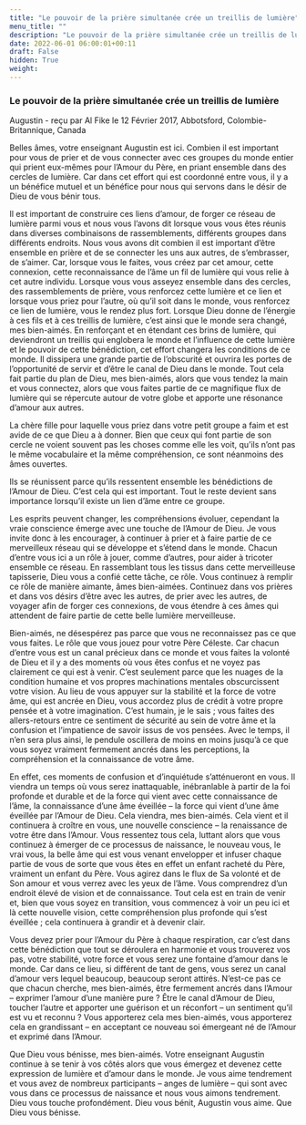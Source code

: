 ```yaml
---
title: "Le pouvoir de la prière simultanée crée un treillis de lumière"
menu_title: ""
description: "Le pouvoir de la prière simultanée crée un treillis de lumière"
date: 2022-06-01 06:00:01+00:11
draft: False
hidden: True
weight:
---
```

### Le pouvoir de la prière simultanée crée un treillis de lumière

Augustin - reçu par Al Fike le 12 Février 2017, Abbotsford, Colombie-Britannique, Canada

Belles âmes, votre enseignant Augustin est ici. Combien il est important pour vous de prier et de vous connecter avec ces groupes du monde entier qui prient eux-mêmes pour l’Amour du Père, en priant ensemble dans des cercles de lumière. Car dans cet effort qui est coordonné entre vous, il y a un bénéfice mutuel et un bénéfice pour nous qui servons dans le désir de Dieu de vous bénir tous.

Il est important de construire ces liens d’amour, de forger ce réseau de lumière parmi vous et nous vous l’avons dit lorsque vous vous êtes réunis dans diverses combinaisons de rassemblements, différents groupes dans différents endroits. Nous vous avons dit combien il est important d’être ensemble en prière et de se connecter les uns aux autres, de s’embrasser, de s’aimer. Car, lorsque vous le faites, vous créez par cet amour, cette connexion, cette reconnaissance de l’âme un fil de lumière qui vous relie à cet autre individu. Lorsque vous vous asseyez ensemble dans des cercles, des rassemblements de prière, vous renforcez cette lumière et ce lien et lorsque vous priez pour l’autre, où qu’il soit dans le monde, vous renforcez ce lien de lumière, vous le rendez plus fort. Lorsque Dieu donne de l’énergie à ces fils et à ces treillis de lumière, c’est ainsi que le monde sera changé, mes bien-aimés. En renforçant et en étendant ces brins de lumière, qui deviendront un treillis qui englobera le monde et l’influence de cette lumière et le pouvoir de cette bénédiction, cet effort changera les conditions de ce monde. Il dissipera une grande partie de l’obscurité et ouvrira les portes de l’opportunité de servir et d’être le canal de Dieu dans le monde. Tout cela fait partie du plan de Dieu, mes bien-aimés, alors que vous tendez la main et vous connectez, alors que vous faites partie de ce magnifique flux de lumière qui se répercute autour de votre globe et apporte une résonance d’amour aux autres.

La chère fille pour laquelle vous priez dans votre petit groupe a faim et est avide de ce que Dieu a à donner. Bien que ceux qui font partie de son cercle ne voient souvent pas les choses comme elle les voit, qu’ils n’ont pas le même vocabulaire et la même compréhension, ce sont néanmoins des âmes ouvertes.

Ils se réunissent parce qu’ils ressentent ensemble les bénédictions de l’Amour de Dieu. C’est cela qui est important. Tout le reste devient sans importance lorsqu’il existe un lien d’âme entre ce groupe.

Les esprits peuvent changer, les compréhensions évoluer, cependant la vraie conscience émerge avec une touche de l’Amour de Dieu. Je vous invite donc à les encourager, à continuer à prier et à faire partie de ce merveilleux réseau qui se développe et s’étend dans le monde. Chacun d’entre vous ici a un rôle à jouer, comme d’autres, pour aider à tricoter ensemble ce réseau. En rassemblant tous les tissus dans cette merveilleuse tapisserie, Dieu vous a confié cette tâche, ce rôle. Vous continuez à remplir ce rôle de manière aimante, âmes bien-aimées. Continuez dans vos prières et dans vos désirs d’être avec les autres, de prier avec les autres, de voyager afin de forger ces connexions, de vous étendre à ces âmes qui attendent de faire partie de cette belle lumière merveilleuse.

Bien-aimés, ne désespérez pas parce que vous ne reconnaissez pas ce que vous faites. Le rôle que vous jouez pour votre Père Céleste. Car chacun d’entre vous est un canal précieux dans ce monde et vous faites la volonté de Dieu et il y a des moments où vous êtes confus et ne voyez pas clairement ce qui est à venir. C’est seulement parce que les nuages de la condition humaine et vos propres machinations mentales obscurcissent votre vision. Au lieu de vous appuyer sur la stabilité et la force de votre âme, qui est ancrée en Dieu, vous accordez plus de crédit à votre propre pensée et à votre imagination. C’est humain, je le sais ; vous faites des allers-retours entre ce sentiment de sécurité au sein de votre âme et la confusion et l’impatience de savoir issus de vos pensées. Avec le temps, il n’en sera plus ainsi, le pendule oscillera de moins en moins jusqu’à ce que vous soyez vraiment fermement ancrés dans les perceptions, la compréhension et la connaissance de votre âme.

En effet, ces moments de confusion et d’inquiétude s’atténueront en vous. Il viendra un temps où vous serez inattaquable, inébranlable à partir de la foi profonde et durable et de la force qui vient avec cette connaissance de l’âme, la connaissance d’une âme éveillée – la force qui vient d’une âme éveillée par l’Amour de Dieu. Cela viendra, mes bien-aimés. Cela vient et il continuera à croître en vous, une nouvelle conscience – la renaissance de votre être dans l’Amour. Vous ressentez tous cela, luttant alors que vous continuez à émerger de ce processus de naissance, le nouveau vous, le vrai vous, la belle âme qui est vous venant envelopper et infuser chaque partie de vous de sorte que vous êtes en effet un enfant racheté du Père, vraiment un enfant du Père. Vous agirez dans le flux de Sa volonté et de Son amour et vous verrez avec les yeux de l’âme. Vous comprendrez d’un endroit élevé de vision et de connaissance. Tout cela est en train de venir et, bien que vous soyez en transition, vous commencez à voir un peu ici et là cette nouvelle vision, cette compréhension plus profonde qui s’est éveillée ; cela continuera à grandir et à devenir clair.

Vous devez prier pour l’Amour du Père à chaque respiration, car c’est dans cette bénédiction que tout se déroulera en harmonie et vous trouverez vos pas, votre stabilité, votre force et vous serez une fontaine d’amour dans le monde. Car dans ce lieu, si différent de tant de gens, vous serez un canal d’amour vers lequel beaucoup, beaucoup seront attirés. N’est-ce pas ce que chacun cherche, mes bien-aimés, être fermement ancrés dans l’Amour – exprimer l’amour d’une manière pure ? Être le canal d’Amour de Dieu, toucher l’autre et apporter une guérison et un réconfort – un sentiment qu’il est vu et reconnu ? Vous apporterez cela mes bien-aimés, vous apporterez cela en grandissant – en acceptant ce nouveau soi émergeant né de l’Amour et exprimé dans l’Amour.

Que Dieu vous bénisse, mes bien-aimés. Votre enseignant Augustin continue à se tenir à vos côtés alors que vous émergez et devenez cette expression de lumière et d’amour dans le monde. Je vous aime tendrement et vous avez de nombreux participants – anges de lumière – qui sont avec vous dans ce processus de naissance et nous vous aimons tendrement. Dieu vous touche profondément. Dieu vous bénit, Augustin vous aime. Que Dieu vous bénisse.
